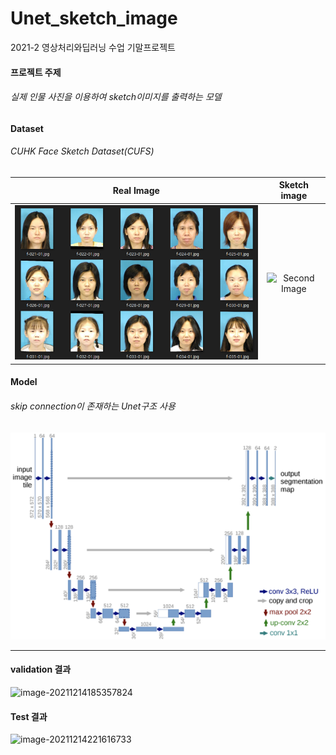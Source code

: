 # Unet_sketch_image

2021-2 영상처리와딥러닝 수업 기말프로젝트



#### **프로젝트 주제**

###### 실제 인물 사진을 이용하여 sketch이미지를 출력하는 모델



#### **Dataset** 

###### CUHK Face Sketch Dataset(CUFS)

|                          Real Image                          |                         Sketch image                         |
| :----------------------------------------------------------: | :----------------------------------------------------------: |
| ![First Image](img/real_image.png) | ![Second Image](img/sektch_image.png) |



#### **Model**

###### skip connection이 존재하는 Unet구조 사용

![image-20211214184822705](img/Unet_image.png)

------

#### validation 결과

![image-20211214185357824](validation_imaeg.png) 

#### Test 결과

![image-20211214221616733](test_image.png)

